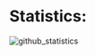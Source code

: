 # Statistics:
![github_statistics](https://github-readme-stats.vercel.app/api?username=Alert-Aigul&show_icons=true&theme=dark&hide_border=true)
